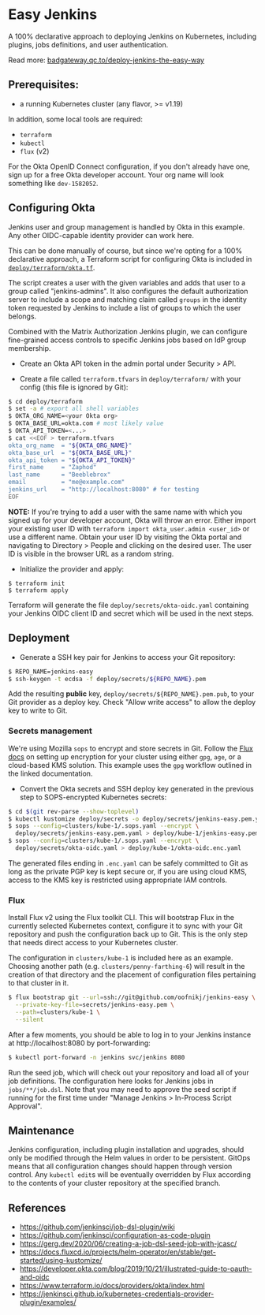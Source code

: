 # Easy Jenkins

A 100% declarative approach to deploying Jenkins on Kubernetes, including plugins, jobs definitions, and user authentication.

Read more: [badgateway.qc.to/deploy-jenkins-the-easy-way](https://badgateway.qc.to/deploy-jenkins-the-easy-way)

## Prerequisites:
- a running Kubernetes cluster (any flavor, >= v1.19)

In addition, some local tools are required:
* `terraform`
* `kubectl`
* `flux` (v2)

For the Okta OpenID Connect configuration, if you don't already have one, sign up for a free Okta developer account. Your org name will look something like `dev-1582052`.

## Configuring Okta
Jenkins user and group management is handled by Okta in this example. Any other OIDC-capable identity provider can work here.

This can be done manually of course, but since we're opting for a 100% declarative approach,
a Terraform script for configuring Okta is included in [`deploy/terraform/okta.tf`](deploy/terraform/okta.tf). 

The script creates a user with the given variables and adds that user to a group called "jenkins-admins". It also configures the default authorization server to include a scope and matching claim called `groups` in the identity token requested by Jenkins to include a list of groups to which the user belongs.

Combined with the Matrix Authorization Jenkins plugin, we can configure fine-grained access controls to specific Jenkins jobs based on IdP group membership.

- Create an Okta API token in the admin portal under Security > API.

- Create a file called `terraform.tfvars` in `deploy/terraform/` with your config (this file is ignored by Git):
```sh
$ cd deploy/terraform
$ set -a # export all shell variables
$ OKTA_ORG_NAME=<your Okta org>
$ OKTA_BASE_URL=okta.com # most likely value
$ OKTA_API_TOKEN=<...>
$ cat <<EOF > terraform.tfvars
okta_org_name  = "${OKTA_ORG_NAME}"
okta_base_url  = "${OKTA_BASE_URL}"
okta_api_token = "${OKTA_API_TOKEN}"
first_name     = "Zaphod"
last_name      = "Beeblebrox"
email          = "me@example.com"
jenkins_url    = "http://localhost:8080" # for testing
EOF
```
**NOTE:** If you're trying to add a user with the same name with which you signed up for your developer account, Okta will throw an error. Either import your existing user ID with `terraform import okta_user.admin <user_id>` or use a different name. Obtain your user ID by visiting the Okta portal and navigating to Directory > People and clicking on the desired user. The user ID is visible in the browser URL as a random string.

- Initialize the provider and apply:
```
$ terraform init
$ terraform apply
```

Terraform will generate the file `deploy/secrets/okta-oidc.yaml` containing your Jenkins OIDC client ID and secret which will be used in the next steps.

## Deployment
- Generate a SSH key pair for Jenkins to access your Git repository:
```sh
$ REPO_NAME=jenkins-easy
$ ssh-keygen -t ecdsa -f deploy/secrets/${REPO_NAME}.pem
```
Add the resulting **public** key, `deploy/secrets/${REPO_NAME}.pem.pub`, to your Git provider as a deploy key. Check "Allow write access" to allow the deploy key to write to Git.

### Secrets management
We're using Mozilla `sops` to encrypt and store secrets in Git. Follow the [Flux docs](https://fluxcd.io/docs/guides/mozilla-sops/) on setting up encryption for your cluster using either `gpg`, `age`, or a cloud-based KMS solution. This example uses the `gpg` workflow outlined in the linked documentation.

- Convert the Okta secrets and SSH deploy key generated in the previous step to SOPS-encrypted Kubernetes secrets:
```sh
$ cd $(git rev-parse --show-toplevel)
$ kubectl kustomize deploy/secrets -o deploy/secrets/jenkins-easy.pem.yaml
$ sops --config=clusters/kube-1/.sops.yaml --encrypt \
  deploy/secrets/jenkins-easy.pem.yaml > deploy/kube-1/jenkins-easy.pem.enc.yaml
$ sops --config=clusters/kube-1/.sops.yaml --encrypt \
  deploy/secrets/okta-oidc.yaml > deploy/kube-1/okta-oidc.enc.yaml
```

The generated files ending in `.enc.yaml` can be safely committed to Git as long as the private PGP key is kept secure or, if you are using cloud KMS, access to the KMS key is restricted using appropriate IAM controls.
### Flux

Install Flux v2 using the Flux toolkit CLI. This will bootstrap Flux in the currently selected Kubernetes context, configure it to sync with your Git repository and push the configuration back up to Git. This is the only step that needs direct access to your Kubernetes cluster.

The configuration in `clusters/kube-1` is included here as an example. Choosing another path (e.g. `clusters/penny-farthing-6`) will result in the creation of that directory and the placement of configuration files pertaining to that cluster in it.

```sh
$ flux bootstrap git --url=ssh://git@github.com/oofnikj/jenkins-easy \
  --private-key-file=secrets/jenkins-easy.pem \
  --path=clusters/kube-1 \
  --silent
```

After a few moments, you should be able to log in to your Jenkins instance at http://localhost:8080 by port-forwarding:
```sh
$ kubectl port-forward -n jenkins svc/jenkins 8080
```

Run the seed job, which will check out your repository and load all of your job definitions. The configuration here looks for Jenkins jobs in `jobs/**/job.dsl`. Note that you may need to approve the seed script if running for the first time under "Manage Jenkins > In-Process Script Approval".

## Maintenance

Jenkins configuration, including plugin installation and upgrades, should only be modified through the Helm values in order to be persistent. GitOps means that all configuration changes should happen through version control. Any `kubectl edit`s will be eventually overridden by Flux according to the contents of your cluster repository at the specified branch.

## References
* https://github.com/jenkinsci/job-dsl-plugin/wiki
* https://github.com/jenkinsci/configuration-as-code-plugin
* https://gerg.dev/2020/06/creating-a-job-dsl-seed-job-with-jcasc/
* https://docs.fluxcd.io/projects/helm-operator/en/stable/get-started/using-kustomize/
* https://developer.okta.com/blog/2019/10/21/illustrated-guide-to-oauth-and-oidc
* https://www.terraform.io/docs/providers/okta/index.html
* https://jenkinsci.github.io/kubernetes-credentials-provider-plugin/examples/